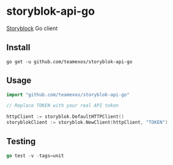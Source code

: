 # storyblok-api-go

[Storyblock](https://www.storyblok.com/docs/api/content-delivery) Go client

## Install

```
go get -u github.com/teamexos/storyblok-api-go
```

## Usage

```go
import "github.com/teamexos/storyblok-api-go"

// Replace TOKEN with your real API token

httpClient := storyblok.DefaultHTTPClient()
storyblokClient := storyblok.NewClient(httpClient, "TOKEN")
```

## Testing

```go
go test -v -tags=unit
```